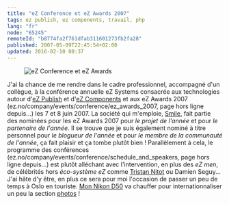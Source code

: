 ```yaml
---
title: "eZ Conference et eZ Awards 2007"
tags: ez publish, ez components, travail, php
lang: "fr"
node: "65245"
remoteId: "b8774fa2f761dfab311601273fb2fa28"
published: 2007-05-09T22:45:54+02:00
updated: 2016-02-10 08:37
---
```

 
<figure class="object-center"><img loading="lazy" src="/images/ez-conference-et-ez-awards.png" alt="eZ Conference et eZ Awards"></figure>

J'ai la chance de me rendre dans le cadre professionnel, accompagné d'un
collègue, à la conférence annuelle eZ
Systems consacrée aux technologies
autour d'[eZ Publish](/tag/ez-publish) et d'[eZ Components](/tag/ez-components)
et aux eZ Awards 2007 (ez.no/company/events/conference/ez_awards_2007, page hors
ligne depuis...)
les 7 et 8 juin 2007. La société qui m'emploie, [Smile](http://www.smile.fr/),
fait partie des nominées pour les eZ Awards
2007 pour *le projet de
l'année* et pour *le partenaire de l'année*. Il se trouve que je suis également
nominé à titre personnel pour *le blogueur de l'année* et pour *le membre de la
communauté de l'année*, ça fait plaisir et ça tombe plutôt bien&nbsp;! Parallèlement
à cela, le programme des
conférences (ez.no/company/events/conference/schedule_and_speakers, page hors
ligne depuis...) est
plutôt alléchant avec l'intervention, en plus des *eZ men*, de célébrités hors
*éco-système eZ* comme [Tristan Nitot](http://standblog.org/blog/) ou Damien
Seguy... J'ai hâte d'y être, en plus ce sera pour moi l'occasion de passer un
peu de temps à Oslo en touriste. [Mon Nikon D50](/post/nikon-d50-noir) va
chauffer pour internationnaliser un peu la section
[photos](http://photos.pwet.fr) !
